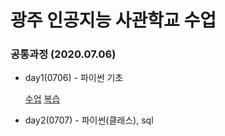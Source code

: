 # 광주 인공지능 사관학교 수업

### 공통과정 (2020.07.06)
* day1(0706) - 파이썬 기초

  [수업](https://github.com/bokyungJ/AI_school/blob/master/0706.ipynb)
  [복습]()
* day2(0707) - 파이썬(클래스), sql

